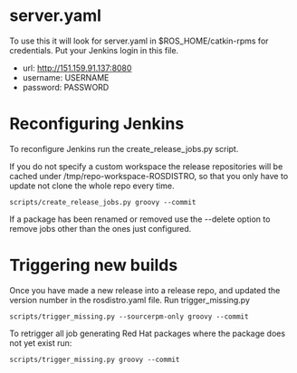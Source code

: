 server.yaml
===========

To use this it will look for server.yaml in $ROS_HOME/catkin-rpms for credentials.  Put your Jenkins login in this file.

 * url: http://151.159.91.137:8080
 * username: USERNAME
 * password: PASSWORD

Reconfiguring Jenkins
=====================

To reconfigure Jenkins run the create_release_jobs.py script.

If you do not specify a custom workspace the release repositories will be cached under /tmp/repo-workspace-ROSDISTRO, so that you only have to update not clone the whole repo every time.

    scripts/create_release_jobs.py groovy --commit

If a package has been renamed or removed use the --delete option to remove jobs other than the ones just configured.

Triggering new builds
=====================

Once you have made a new release into a release repo, and updated the version number in the rosdistro.yaml file.  Run trigger_missing.py

    scripts/trigger_missing.py --sourcerpm-only groovy --commit

To retrigger all job generating Red Hat packages where the package does not yet exist run:

    scripts/trigger_missing.py groovy --commit
